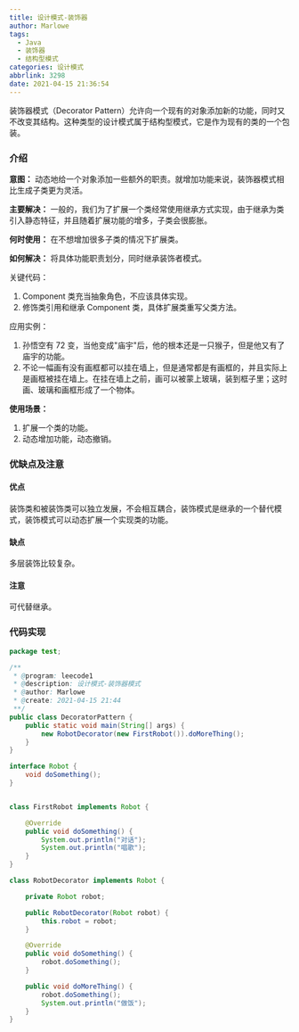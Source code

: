 ```yaml
---
title: 设计模式-装饰器
author: Marlowe
tags:
  - Java
  - 装饰器
  - 结构型模式
categories: 设计模式
abbrlink: 3298
date: 2021-04-15 21:36:54
---
```

装饰器模式（Decorator Pattern）允许向一个现有的对象添加新的功能，同时又不改变其结构。这种类型的设计模式属于结构型模式，它是作为现有的类的一个包装。
<!--more-->

### 介绍
**意图：** 动态地给一个对象添加一些额外的职责。就增加功能来说，装饰器模式相比生成子类更为灵活。

**主要解决：** 一般的，我们为了扩展一个类经常使用继承方式实现，由于继承为类引入静态特征，并且随着扩展功能的增多，子类会很膨胀。

**何时使用：** 在不想增加很多子类的情况下扩展类。

**如何解决：** 将具体功能职责划分，同时继承装饰者模式。

关键代码： 
1. Component 类充当抽象角色，不应该具体实现。
2. 修饰类引用和继承 Component 类，具体扩展类重写父类方法。

应用实例： 
1. 孙悟空有 72 变，当他变成"庙宇"后，他的根本还是一只猴子，但是他又有了庙宇的功能。
2. 不论一幅画有没有画框都可以挂在墙上，但是通常都是有画框的，并且实际上是画框被挂在墙上。在挂在墙上之前，画可以被蒙上玻璃，装到框子里；这时画、玻璃和画框形成了一个物体。

**使用场景：**
1. 扩展一个类的功能。 
2. 动态增加功能，动态撤销。
### 优缺点及注意

#### 优点
装饰类和被装饰类可以独立发展，不会相互耦合，装饰模式是继承的一个替代模式，装饰模式可以动态扩展一个实现类的功能。

#### 缺点
多层装饰比较复杂。

#### 注意
可代替继承。

### 代码实现
```java
package test;

/**
 * @program: leecode1
 * @description: 设计模式-装饰器模式
 * @author: Marlowe
 * @create: 2021-04-15 21:44
 **/
public class DecoratorPattern {
    public static void main(String[] args) {
        new RobotDecorator(new FirstRobot()).doMoreThing();
    }
}

interface Robot {
    void doSomething();
}


class FirstRobot implements Robot {

    @Override
    public void doSomething() {
        System.out.println("对话");
        System.out.println("唱歌");
    }
}

class RobotDecorator implements Robot {

    private Robot robot;

    public RobotDecorator(Robot robot) {
        this.robot = robot;
    }

    @Override
    public void doSomething() {
        robot.doSomething();
    }

    public void doMoreThing() {
        robot.doSomething();
        System.out.println("做饭");
    }
}
```